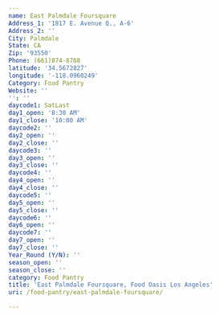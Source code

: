 ```yaml
---
name: East Palmdale Foursquare
Address_1: '1817 E. Avenue Q., A-6'
Address_2: ''
City: Palmdale
State: CA
Zip: '93550'
Phone: (661)874-8788
latitude: '34.5672827'
longitude: '-118.0960249'
Category: Food Pantry
Website: ''
'': ''
daycode1: SatLast
day1_open: '8:30 AM'
day1_close: '10:00 AM'
daycode2: ''
day2_open: ''
day2_close: ''
daycode3: ''
day3_open: ''
day3_close: ''
daycode4: ''
day4_open: ''
day4_close: ''
daycode5: ''
day5_open: ''
day5_close: ''
daycode6: ''
day6_open: ''
daycode7: ''
day7_open: ''
day7_close: ''
Year_Round (Y/N): ''
season_open: ''
season_close: ''
category: Food Pantry
title: 'East Palmdale Foursquare, Food Oasis Los Angeles'
uri: /food-pantry/east-palmdale-foursquare/

---
```


